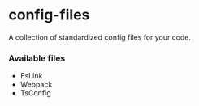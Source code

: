 # config-files
A collection of standardized config files for your code.

### Available files
- EsLink
- Webpack
- TsConfig
